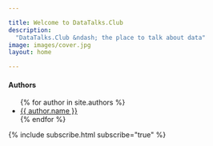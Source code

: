 ```yaml
---

title: Welcome to DataTalks.Club
description:
  "DataTalks.Club &ndash; the place to talk about data"
image: images/cover.jpg
layout: home

---
```


<div class="row my-5">
  <div class="col-md-8 offset-md-3">
    <h4>Authors</h4>
    <ul>
      {% for author in site.authors %}
        <li><a href="{{ author.id }}.html">{{ author.name }}</a></li>
      {% endfor %}
    </ul>

  </div>
</div>



<div class="row">
  <div class="col">
    {% include subscribe.html subscribe="true" %}
  </div>
</div>